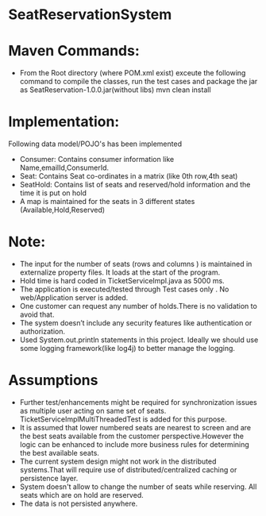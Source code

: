 # SeatReservationSystem


# Maven Commands:

* From the Root directory (where POM.xml exist) exceute the following command to compile the classes, run the test cases and package the jar as SeatReservation-1.0.0.jar(without libs) 
	mvn clean install 


# Implementation:
Following data model/POJO's has been implemented
* Consumer: Contains consumer information like Name,emailId,ConsumerId.
* Seat: Contains Seat co-ordinates in a matrix (like 0th row,4th seat) 
* SeatHold: Contains list of seats and reserved/hold information and the time it is put on hold
* A map is maintained for the seats in 3 different states (Available,Hold,Reserved)
 

# Note:
* The input for the number of seats (rows and columns ) is maintained in externalize property files. It loads at the start of the program.
* Hold time is hard coded in TicketServiceImpl.java as 5000 ms.
* The application is executed/tested through Test cases only . No web/Application server is added.
* One customer can request any number of holds.There is no validation to avoid that.
* The system doesn’t include any security features like authentication or authorization.
* Used System.out.println statements in this project. Ideally we should use some logging framework(like log4j) to better manage the logging.
 

# Assumptions
* Further test/enhancements might be required for synchronization issues as multiple user acting on same set of seats. TicketServiceImplMultiThreadedTest is added for this purpose.  
* It is assumed that lower numbered seats are nearest to screen and are the best seats available from the customer perspective.However the logic can be enhanced to include more business rules for determining the best available seats.   
* The current system design might not work in the distributed systems.That will require use of distributed/centralized caching or persistence layer.
* System doesn't allow to change the number of seats while reserving. All seats which are on hold are reserved.
* The data is not persisted anywhere.

 

 
